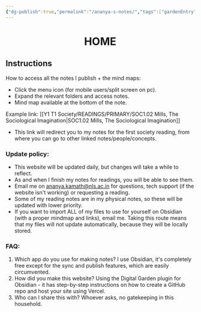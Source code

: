 ```yaml
---
{"dg-publish":true,"permalink":"/ananya-s-notes/","tags":["gardenEntry"]}
---
```




<center><h1>HOME</h1></center>
<h2>Instructions</h2>
How to access all the notes I publish + the mind maps:

- Click the menu icon (for mobile users/split screen on pc).
- Expand the relevant folders and access notes.
- Mind map available at the bottom of the note.

Example link: [[Y1 T1 Society/READINGS/PRIMARY/SOC1.02 Mills, The Sociological Imagination\|SOC1.02 Mills, The Sociological Imagination]]
- This link will redirect you to my notes for the first society reading, from where you can go to other linked notes/people/concepts.

<h3>Update policy: </h3>

- This website will be updated daily, but changes will take a while to reflect.
- As and when I finish my notes for readings, you will be able to see them.
- Email me on ananya.kamath@nls.ac.in for questions, tech support (if the website isn't working) or requesting a reading. 
- Some of my reading notes are in my physical notes, so these will be updated with lower priority.
- If you want to import ALL of my files to use for yourself on Obsidian (with a proper mindmap and links), email me. Taking this route means that my files will not update automatically, because they will be locally stored.

<h3>FAQ: </h3>

1. Which app do you use for making notes?
	I use Obsidian, it's completely free except for the sync and publish features, which are easily circumvented.
2. How did you make this website?
	Using the Digital Garden plugin for Obsidian - it has step-by-step instructions on how to create a GitHub repo and host your site using Vercel.
3. Who can I share this with?
	Whoever asks, no gatekeeping in this household. 


